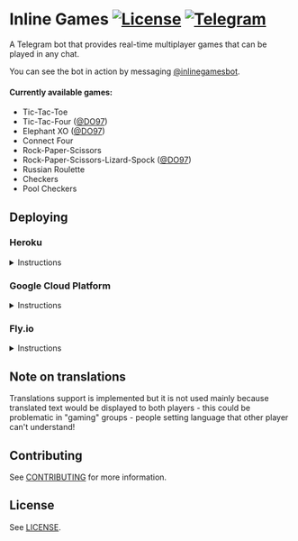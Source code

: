 # Inline Games [![License](https://img.shields.io/github/license/jacklul/inlinegamesbot.svg)](https://github.com/jacklul/inlinegamesbot/blob/master/LICENSE) [![Telegram](https://img.shields.io/badge/Telegram-%40inlinegamesbot-blue.svg)](https://telegram.me/inlinegamesbot)

A Telegram bot that provides real-time multiplayer games that can be played in any chat.

You can see the bot in action by messaging [@inlinegamesbot](https://telegram.me/inlinegamesbot).

#### Currently available games:

- Tic-Tac-Toe
- Tic-Tac-Four ([@DO97](https://github.com/DO97))
- Elephant XO ([@DO97](https://github.com/DO97))
- Connect Four
- Rock-Paper-Scissors
- Rock-Paper-Scissors-Lizard-Spock ([@DO97](https://github.com/DO97))
- Russian Roulette
- Checkers
- Pool Checkers

## Deploying

### Heroku
<details>
  <summary>Instructions</summary>

Use this button to begin deployment:  
[![Deploy](https://www.herokucdn.com/deploy/button.svg)](https://heroku.com/deploy?template=https://github.com/jacklul/inlinegamesbot)

Assuming everything was entered correctly your bot should be instantly working - if it's not you should try running `php bin/console post-install` inside the app.

You will also want to add **Heroku Scheduler** addon and set up a hourly task to run the following command to clean up expired games from the database:
- `php bin/console cron`

_If this command times out too fast try using something like this instead: `php -d max_execution_time=2700 bin/console cron`_
</details>

### Google Cloud Platform
<details>
  <summary>Instructions</summary>

- Install dependencies with `composer install`
- Copy `env_variables.example.yaml` into `env_variables.yaml` and fill out the details
- Run the deployment command: `gcloud app deploy --project YOUR-PROJECT-NAME-HERE app.yaml cron.yaml`
- Visit `https://YOUR-PROJECT-NAME-HERE.appspot.com/admin?a=post-install` to perform post-install tasks
</details>

### Fly.io

<details>
  <summary>Instructions</summary>

- `flyctl apps create`
- `flyctl volumes create data --size=1`
- `flyctl secrets set BOT_TOKEN=`
- `flyctl secrets set BOT_USERNAME=`
- `flyctl secrets set BOT_WEBHOOK=YOUR-APP-NAME.fly.dev`
- `flyctl secrets set BOT_SECRET=`
- If you want to use web+worker setup you have to replace `web:` line in `Procfile`
- `flyctl deploy`

</details>

## Note on translations

Translations support is implemented but it is not used mainly because translated text would be displayed to both players - this could be problematic in "gaming" groups - people setting language that other player can't understand!

## Contributing

See [CONTRIBUTING](CONTRIBUTING.md) for more information.

## License

See [LICENSE](LICENSE).
